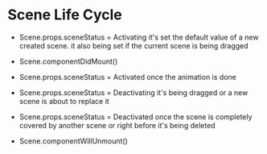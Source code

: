 # Scene Life Cycle

- Scene.props.sceneStatus = Activating
  it's set the default value of a new created scene. it also being set if
  the current scene is being dragged

- Scene.componentDidMount()
- Scene.props.sceneStatus = Activated
  once the animation is done

- Scene.props.sceneStatus = Deactivating
  it's being dragged or a new scene is about to replace it

- Scene.props.sceneStatus = Deactivated
  once the scene is completely covered by another scene or right before
  it's being deleted

- Scene.componentWillUnmount()
